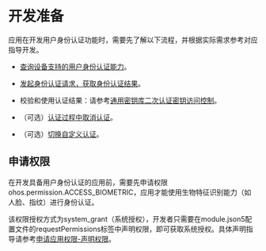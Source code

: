 # 开发准备


应用在开发用户身份认证功能时，需要先了解以下流程，并根据实际需求参考对应指导开发。


- [查询设备支持的用户身份认证能力](obtain-supported-authentication-capabilities.md)。

- [发起身份认证请求，获取身份认证结果](start-authentication.md)。

- 校验和使用认证结果：请参考[通用密钥库二次认证密钥访问控制](../UniversalKeystoreKit/huks-identity-authentication-overview.md)。

- （可选）[认证过程中取消认证](cancel-authentication.md)。

- （可选）[切换自定义认证](apply-custom-authentication.md)。


## 申请权限

在开发具备用户身份认证的应用前，需要先申请权限ohos.permission.ACCESS_BIOMETRIC，应用才能使用生物特征识别能力（如人脸、指纹）进行身份认证。

该权限授权方式为system_grant（系统授权），开发者只需要在module.json5配置文件的requestPermissions标签中声明权限，即可获取系统授权。具体声明指导请参考[申请应用权限-声明权限](../AccessToken/declare-permissions.md)。

<!--RP1-->
<!--RP1End-->